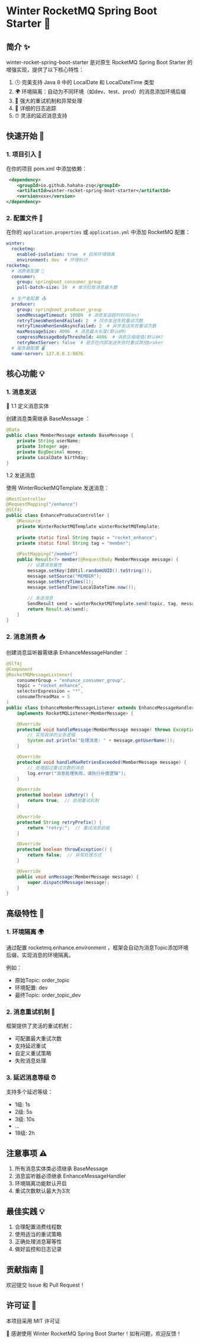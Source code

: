 # Winter RocketMQ Spring Boot Starter 🚀
## 简介 ✨
winter-rocket-spring-boot-starter 是对原生 RocketMQ Spring Boot Starter 的增强实现，提供了以下核心特性：

1. 🕒 完美支持 Java 8 中的 LocalDate 和 LocalDateTime 类型
2. 🌍 环境隔离：自动为不同环境（如dev、test、prod）的消息添加环境后缀
3. 🔄 强大的重试机制和异常处理
4. 📝 详细的日志追踪
5. ⏰ 灵活的延迟消息支持
## 快速开始 🚀
### 1. 项目引入 📌
在你的项目 pom.xml 中添加依赖：
```xml
 <dependency>
    <groupId>io.github.hahaha-zsq</groupId>
    <artifactId>winter-rocket-spring-boot-starter</artifactId>
    <version>xxx</version>
</dependency>
```
### 2. 配置文件 📝
在你的 `application.properties` 或 `application.yml` 中添加 RocketMQ 配置：
```yaml
winter:
  rocketmq:
    enabled-isolation: true  # 启用环境隔离
    environment: dev  # 环境标识
rocketmq:
  # 消费者配置 👥
  consumer:
    group: springboot_consumer_group
    pull-batch-size: 10  # 单次拉取消息最大数
  
  # 生产者配置 📤
  producer:
    group: springboot_producer_group
    sendMessageTimeout: 10000  # 消息发送超时时间(ms)
    retryTimesWhenSendFailed: 2  # 同步发送失败重试次数
    retryTimesWhenSendAsyncFailed: 2  # 异步发送失败重试次数
    maxMessageSize: 4096  # 消息最大长度(默认4M)
    compressMessageBodyThreshold: 4096  # 消息压缩阈值(默认4K)
    retryNextServer: false  # 是否在内部发送失败时重试其他broker
  # 服务器配置 🖥️
  name-server: 127.0.0.1:9876
  ```
## 核心功能 💡
### 1. 消息发送 
📨 1.1 定义消息实体

创建消息类需继承 BaseMessage ：
```java
@Data
public class MemberMessage extends BaseMessage {
    private String userName;
    private Integer age;
    private BigDecimal money;
    private LocalDate birthday;
}
```
1.2 发送消息

使用 WinterRocketMQTemplate 发送消息：
```java
@RestController
@RequestMapping("/enhance")
@Slf4j
public class EnhanceProduceController {
    @Resource
    private WinterRocketMQTemplate winterRocketMQTemplate;
    
    private static final String topic = "rocket_enhance";
    private static final String tag = "member";
    
    @PostMapping("/member")
    public Result<?> member(@RequestBody MemberMessage message) {
        // 设置消息属性
        message.setKey(IdUtil.randomUUID().toString());
        message.setSource("MEMBER");
        message.setRetryTimes(1);
        message.setSendTime(LocalDateTime.now());
        
        // 发送消息
        SendResult send = winterRocketMQTemplate.send(topic, tag, message);
        return Result.ok(send);
    }
}
```
### 2. 消息消费 📥
创建消息监听器需继承 EnhanceMessageHandler ：
```java
@Slf4j
@Component
@RocketMQMessageListener(
    consumerGroup = "enhance_consumer_group",
    topic = "rocket_enhance",
    selectorExpression = "*",
    consumeThreadMax = 5
)
public class EnhanceMemberMessageListener extends EnhanceMessageHandler<MemberMessage> 
    implements RocketMQListener<MemberMessage> {

    @Override
    protected void handleMessage(MemberMessage message) throws Exception {
        // 实现具体的业务逻辑
        System.out.println("处理消息: " + message.getUserName());
    }

    @Override
    protected void handleMaxRetriesExceeded(MemberMessage message) {
        // 处理超过重试次数的消息
        log.error("消息处理失败，请执行补偿逻辑");
    }

    @Override
    protected boolean isRetry() {
        return true;  // 启用重试机制
    }

    @Override
    protected String retryPrefix() {
        return "retry:";  // 重试消息前缀
    }

    @Override
    protected boolean throwException() {
        return false;  // 异常处理方式
    }

    @Override
    public void onMessage(MemberMessage message) {
        super.dispatchMessage(message);
    }
}
```
## 高级特性 🌟
### 1. 环境隔离 🌍
通过配置 rocketmq.enhance.environment ，框架会自动为消息Topic添加环境后缀，实现消息的环境隔离。

例如：

- 原始Topic: order_topic
- 环境配置: dev
- 最终Topic: order_topic_dev
### 2. 消息重试机制 🔄
框架提供了灵活的重试机制：

- 可配置最大重试次数
- 支持延迟重试
- 自定义重试策略
- 失败消息处理
### 3. 延迟消息等级 ⏰
支持多个延迟等级：

- 1级: 1s
- 2级: 5s
- 3级: 10s
- ...
- 18级: 2h
## 注意事项 ⚠️
1. 所有消息实体类必须继承 BaseMessage
2. 消息监听器必须继承 EnhanceMessageHandler
3. 环境隔离功能默认开启
4. 重试次数默认最大为3次
## 最佳实践 💡
1. 合理配置消费线程数
2. 使用适当的重试策略
3. 正确处理消息幂等性
4. 做好监控和日志记录
## 贡献指南 🤝
欢迎提交 Issue 和 Pull Request！

## 许可证 📄
本项目采用 MIT 许可证

🎉 感谢使用 Winter RocketMQ Spring Boot Starter！如有问题，欢迎反馈！
